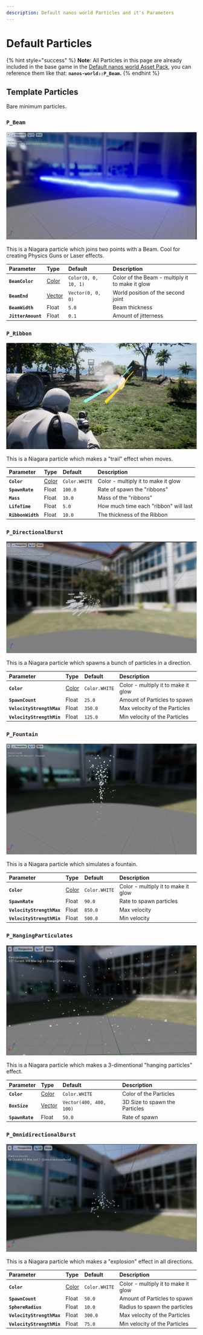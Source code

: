 ```yaml
---
description: Default nanos world Particles and it's Parameters
---
```


# Default Particles

{% hint style="success" %}
**Note**: All Particles in this page are already included in the base game in the [Default nanos world Asset Pack](./), you can reference them like that: **`nanos-world::P_Beam`.**
{% endhint %}

## Template Particles

Bare minimum particles.

### `P_Beam`

![](../../.gitbook/assets/screenshot_40.png)

This is a Niagara particle which joins two points with a Beam. Cool for creating Physics Guns or Laser effects.

| Parameter | Type | Default | Description |
| :--- | :--- | :--- | :--- |
| **`BeamColor`** | [Color](../../scripting-reference/utility-classes/color.md) | `Color(0, 0, 10, 1)` | Color of the Beam - multiply it to make it glow |
| **`BeamEnd`** | [Vector](../../scripting-reference/utility-classes/vector.md) | `Vector(0, 0, 0)` | World position of the second joint |
| **`BeamWidth`** | Float | `5.0` | Beam thickness |
| **`JitterAmount`** | Float | `0.1` | Amount of jitterness |

### `P_Ribbon`

![](../../.gitbook/assets/image%20%2866%29%20%281%29.png)

This is a Niagara particle which makes a "trail" effect when moves.

| Parameter | Type | Default | Description |
| :--- | :--- | :--- | :--- |
| **`Color`** | [Color](../../scripting-reference/utility-classes/color.md) | `Color.WHITE` | Color - multiply it to make it glow |
| **`SpawnRate`** | Float | `100.0` | Rate of spawn the "ribbons" |
| **`Mass`** | Float | `10.0` | Mass of the "ribbons" |
| **`LifeTime`** | Float | `5.0` | How much time each "ribbon" will last |
| **`RibbonWidth`** | Float | `10.0` | The thickness of the Ribbon |

### `P_DirectionalBurst`

![](../../.gitbook/assets/image%20%2865%29.png)

This is a Niagara particle which spawns a bunch of particles in a direction.

| Parameter | Type | Default | Description |
| :--- | :--- | :--- | :--- |
| **`Color`** | [Color](../../scripting-reference/utility-classes/color.md) | `Color.WHITE` | Color - multiply it to make it glow |
| **`SpawnCount`** | Float | `25.0` | Amount of Particles to spawn |
| **`VelocityStrengthMax`** | Float | `350.0` | Max velocity of the Particles |
| **`VelocityStrengthMin`** | Float | `125.0` | Min velocity of the Particles |

### `P_Fountain`

![](../../.gitbook/assets/image%20%2867%29.png)

This is a Niagara particle which simulates a fountain.

| Parameter | Type | Default | Description |
| :--- | :--- | :--- | :--- |
| **`Color`** | [Color](../../scripting-reference/utility-classes/color.md) | `Color.WHITE` | Color - multiply it to make it glow |
| **`SpawnRate`** | Float | `90.0` | Rate to spawn particles |
| **`VelocityStrengthMax`** | Float | `850.0` | Max velocity |
| **`VelocityStrengthMin`** | Float | `500.0` | Min velocity |

### `P_HangingParticulates`

![](../../.gitbook/assets/image%20%2862%29%20%281%29.png)

This is a Niagara particle which makes a 3-dimentional "hanging particles" effect.

| Parameter | Type | Default | Description |
| :--- | :--- | :--- | :--- |
| **`Color`** | [Color](../../scripting-reference/utility-classes/color.md) | `Color.WHITE` | Color of the Particles |
| **`BoxSize`** | [Vector](../../scripting-reference/utility-classes/vector.md) | `Vector(400, 400, 100)` | 3D Size to spawn the Particles |
| **`SpawnRate`** | Float | `50.0` | Rate of spawn |

### `P_OmnidirectionalBurst`

![](../../.gitbook/assets/image%20%2864%29%20%281%29.png)

This is a Niagara particle which makes a "explosion" effect in all directions.

| Parameter | Type | Default | Description |
| :--- | :--- | :--- | :--- |
| **`Color`** | [Color](../../scripting-reference/utility-classes/color.md) | `Color.WHITE` | Color - multiply it to make it glow |
| **`SpawnCount`** | Float | `50.0` | Amount of Particles to spawn |
| **`SphereRadius`** | Float | `10.0` | Radius to spawn the particles |
| **`VelocityStrengthMax`** | Float | `300.0` | Max velocity of the Particles |
| **`VelocityStrengthMin`** | Float | `75.0` | Min velocity of the Particles |

